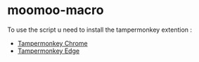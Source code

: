 # moomoo-macro
To use the script u need to install the tampermonkey extention :
- [Tampermonkey Chrome](https://chrome.google.com/webstore/detail/tampermonkey/dhdgffkkebhmkfjojejmpbldmpobfkfo?hl=en)
- [Tampermonkey Edge](https://microsoftedge.microsoft.com/addons/detail/tampermonkey/iikmkjmpaadaobahmlepeloendndfphd)
